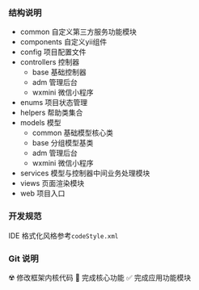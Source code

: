 ### 结构说明
 + common 自定义第三方服务功能模块
 + components 自定义yii组件
 + config 项目配置文件
 + controllers 控制器
    - base 基础控制器
    - adm 管理后台
    - wxmini 微信小程序
 + enums 项目状态管理
 + helpers 帮助类集合
 + models 模型
    - common 基础模型核心类
    - base 分组模型基类
    - adm 管理后台
    - wxmini 微信小程序
 + services 模型与控制器中间业务处理模块
 + views 页面渲染模块
 + web 项目入口
  
### 开发规范
IDE 格式化风格参考`codeStyle.xml`

### Git 说明

☢️ 修改框架内核代码
🎁 完成核心功能
✅ 完成应用功能模块